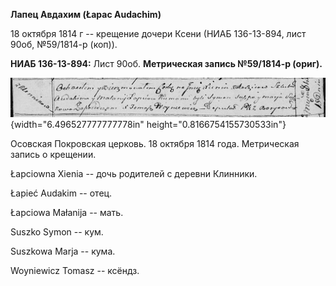 **Лапец Авдахим (Łapac Audachim)**

18 октября 1814 г -- крещение дочери Ксени (НИАБ 136-13-894, лист 90об,
№59/1814-р (коп)).

**НИАБ 136-13-894:** Лист 90об. **Метрическая запись №59/1814-р
(ориг).**

![](./media/02a2894cce64fa73c77617ec1ef39ef0442bc9ce.png){width="6.496527777777778in"
height="0.8166754155730533in"}

Осовская Покровская церковь. 18 октября 1814 года. Метрическая запись о
крещении.

Łapciowna Xienia -- дочь родителей с деревни Клинники.

Łapieć Audakim -- отец.

Łapciowa Małanija -- мать.

Suszko Symon -- кум.

Suszkowa Marja -- кума.

Woyniewicz Tomasz -- ксёндз.
